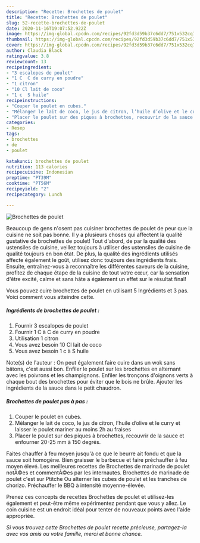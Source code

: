 ```yaml
---
description: "Recette: Brochettes de poulet"
title: "Recette: Brochettes de poulet"
slug: 52-recette-brochettes-de-poulet
date: 2020-11-16T19:07:52.922Z
image: https://img-global.cpcdn.com/recipes/92fd3d59b37c6dd7/751x532cq70/brochettes-de-poulet-photo-principale-de-la-recette.jpg
thumbnail: https://img-global.cpcdn.com/recipes/92fd3d59b37c6dd7/751x532cq70/brochettes-de-poulet-photo-principale-de-la-recette.jpg
cover: https://img-global.cpcdn.com/recipes/92fd3d59b37c6dd7/751x532cq70/brochettes-de-poulet-photo-principale-de-la-recette.jpg
author: Claudia Black
ratingvalue: 3.8
reviewcount: 13
recipeingredient:
- "3 escalopes de poulet"
- "1 C  C de curry en poudre"
- "1 citron"
- "10 Cl lait de coco"
- "1 c  S huile"
recipeinstructions:
- "Couper le poulet en cubes."
- "Mélanger le lait de coco, le jus de citron, l’huile d’olive et le curry et laisser le poulet mariner au moins 2h au fraises"
- "Placer le poulet sur des piques à brochettes, recouvrir de la sauce et enfourner 20-25 mm à 150 degrés."
categories:
- Resep
tags:
- brochettes
- de
- poulet

katakunci: brochettes de poulet 
nutrition: 113 calories
recipecuisine: Indonesian
preptime: "PT39M"
cooktime: "PT56M"
recipeyield: "2"
recipecategory: Lunch

---
```



![Brochettes de poulet](https://img-global.cpcdn.com/recipes/92fd3d59b37c6dd7/751x532cq70/brochettes-de-poulet-photo-principale-de-la-recette.jpg)

Beaucoup de gens n'osent pas cuisiner brochettes de poulet de peur que la cuisine ne soit pas bonne. Il y a plusieurs choses qui affectent la qualité gustative de brochettes de poulet! Tout d'abord, de par la qualité des ustensiles de cuisine, veillez toujours à utiliser des ustensiles de cuisine de qualité toujours en bon état. De plus, la qualité des ingrédients utilisés affecte également le goût, utilisez donc toujours des ingrédients frais. Ensuite, entraînez-vous à reconnaître les différentes saveurs de la cuisine, profitez de chaque étape de la cuisine de tout votre cœur, car la sensation d'être excité, calme et sans hâte a également un effet sur le résultat final!

<!--inarticleads1-->

Vous pouvez cuire brochettes de poulet en utilisant 5 Ingrédients et 3 pas. Voici comment vous atteindre cette.

##### Ingrédients de brochettes de poulet :

1. Fournir 3 escalopes de poulet
1. Fournir 1 C à C de curry en poudre
1. Utilisation 1 citron
1. Vous avez besoin 10 Cl lait de coco
1. Vous avez besoin 1 c à S huile


Note(s) de l&#39;auteur : On peut également faire cuire dans un wok sans bâtons, c&#39;est aussi bon. Enfiler le poulet sur les brochettes en alternant avec les poivrons et les champignons. Enfiler les tronçons d&#39;oignons verts à chaque bout des brochettes pour éviter que le bois ne brûle. Ajouter les ingrédients de la sauce dans le petit chaudron. 

<!--inarticleads2-->

##### Brochettes de poulet pas à pas :

1. Couper le poulet en cubes.
1. Mélanger le lait de coco, le jus de citron, l’huile d’olive et le curry et laisser le poulet mariner au moins 2h au fraises
1. Placer le poulet sur des piques à brochettes, recouvrir de la sauce et enfourner 20-25 mm à 150 degrés.


Faites chauffer à feu moyen jusqu&#39;à ce que le beurre ait fondu et que la sauce soit homogène. Bien graisser le barbecue et faire préchauffer à feu moyen élevé. Les meilleures recettes de Brochettes de marinade de poulet notÃ©es et commentÃ©es par les internautes. Brochettes de marinade de poulet c&#39;est sur Ptitche Ou alterner les cubes de poulet et les tranches de chorizo. Préchauffer le BBQ à intensité moyenne-élevée. 

<!--inarticleads1-->

<p>
Prenez ces concepts de recettes Brochettes de poulet et utilisez-les également et peut-être même expérimentez pendant que vous y allez. Le coin cuisine est un endroit idéal pour tenter de nouveaux points avec l'aide appropriée.
</p>

<p>
<i>Si vous trouvez cette Brochettes de poulet recette précieuse, partagez-la avec vos amis ou votre famille, merci et bonne chance.</i>
</p>
